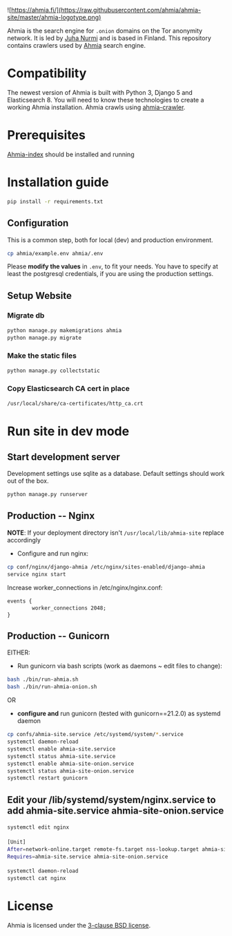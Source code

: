 ![https://ahmia.fi/](https://raw.githubusercontent.com/ahmia/ahmia-site/master/ahmia-logotype.png)

Ahmia is the search engine for `.onion` domains on the Tor anonymity
network. It is led by [Juha Nurmi](//github.com/juhanurmi) and is based
in Finland. This repository contains crawlers used by [Ahmia](https://ahmia.fi/) search engine.

# Compatibility

The newest version of Ahmia is built with Python 3, Django 5 and Elasticsearch 8.
You will need to know these technologies to create a working Ahmia installation.
Ahmia crawls using [ahmia-crawler](https://github.com/ahmia/ahmia-crawler).

# Prerequisites
[Ahmia-index](https://github.com/ahmia/ahmia-index) should be installed and running

# Installation guide

```sh
pip install -r requirements.txt
```

## Configuration

This is a common step, both for local (dev) and production environment.

```sh
cp ahmia/example.env ahmia/.env
```

Please **modify the values** in `.env`, to fit your needs. You have to specify
at least the postgresql credentials, if you are using the production settings.


## Setup Website

### Migrate db
```sh
python manage.py makemigrations ahmia
python manage.py migrate
```

### Make the static files
```sh
python manage.py collectstatic
```

### Copy Elasticsearch CA cert in place

```sh
/usr/local/share/ca-certificates/http_ca.crt
```

# Run site in dev mode

## Start development server

Development settings use sqlite as a database.
Default settings should work out of the box.

```sh
python manage.py runserver
```

## Production -- Nginx

__NOTE__: If your deployment directory isn't `/usr/local/lib/ahmia-site` replace accordingly

* Configure and run nginx:
```sh
cp conf/nginx/django-ahmia /etc/nginx/sites-enabled/django-ahmia
service nginx start
```

Increase worker_connections in /etc/nginx/nginx.conf:

```
events {
        worker_connections 2048;
}
```

## Production -- Gunicorn

EITHER:

* Run gunicorn via bash scripts (work as daemons ~ edit files to change):
```sh
bash ./bin/run-ahmia.sh
bash ./bin/run-ahmia-onion.sh
```

OR

* **configure and** run gunicorn (tested with gunicorn==21.2.0) as systemd daemon
```sh
cp confs/ahmia-site.service /etc/systemd/system/*.service
systemctl daemon-reload
systemctl enable ahmia-site.service
systemctl status ahmia-site.service
systemctl enable ahmia-site-onion.service
systemctl status ahmia-site-onion.service
systemctl restart gunicorn
```

## Edit your /lib/systemd/system/nginx.service to add ahmia-site.service ahmia-site-onion.service

```sh
systemctl edit nginx

[Unit]
After=network-online.target remote-fs.target nss-lookup.target ahmia-site.service ahmia-site-onion.service
Requires=ahmia-site.service ahmia-site-onion.service

systemctl daemon-reload
systemctl cat nginx
```

# License

Ahmia is licensed under the [3-clause BSD license](
https://en.wikipedia.org/wiki/BSD_licenses#3-clause_license_.28.22Revised_BSD_License.22.2C_.22New_BSD_License.22.2C_or_.22Modified_BSD_License.22.29).
